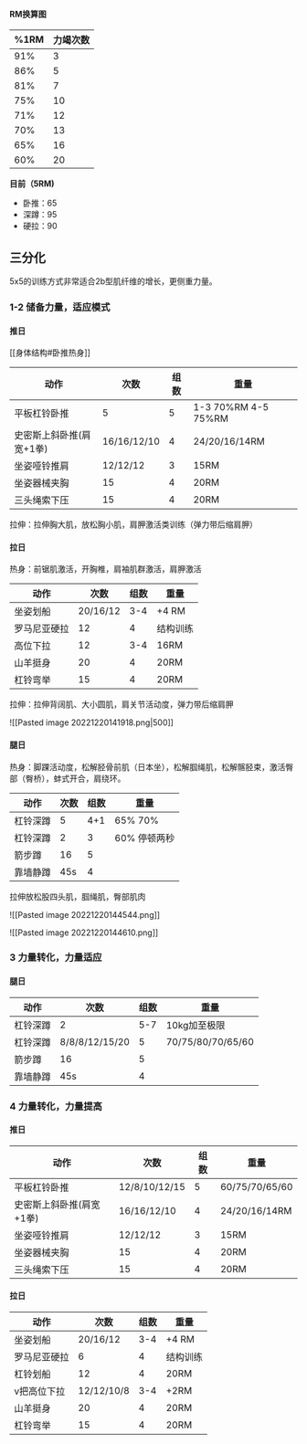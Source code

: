#### RM换算图

| %1RM | 力竭次数 |
| ---- | -------- |
| 91%  | 3        |
| 86%  | 5        |
| 81%  | 7        |
| 75%  | 10       |
| 71%  | 12       |
| 70%  | 13       |
| 65%  | 16       |
| 60%  | 20       |

**目前（5RM)**

* 卧推：65
* 深蹲：95
* 硬拉：90

## 三分化

5x5的训练方式非常适合2b型肌纤维的增长，更侧重力量。

### 1-2 储备力量，适应模式

#### 推日

[[身体结构#卧推热身]]

| 动作                     | 次数        | 组数 | 重量                |
| ------------------------ | ----------- | ---- | ------------------- |
| 平板杠铃卧推             | 5           | 5    | 1-3 70%RM 4-5 75%RM |
| 史密斯上斜卧推(肩宽+1拳) | 16/16/12/10 | 4    | 24/20/16/14RM       |
| 坐姿哑铃推肩             | 12/12/12    | 3    | 15RM                |
| 坐姿器械夹胸             | 15          | 4    | 20RM                |
| 三头绳索下压             | 15          | 4    | 20RM                |

拉伸：拉伸胸大肌，放松胸小肌，肩胛激活类训练（弹力带后缩肩胛）

#### 拉日

热身：前锯肌激活，开胸椎，肩袖肌群激活，肩胛激活

| 动作         | 次数     | 组数 | 重量     |
| ------------ | -------- | ---- | -------- |
| 坐姿划船     | 20/16/12 | 3-4  | +4 RM    |
| 罗马尼亚硬拉 | 12       | 4    | 结构训练 |
| 高位下拉     | 12       | 3-4  | 16RM     |
| 山羊挺身     | 20       | 4    | 20RM     |
| 杠铃弯举     | 15       | 4    | 20RM     |

拉伸：拉伸背阔肌、大小圆肌，肩关节活动度，弹力带后缩肩胛

![[Pasted image 20221220141918.png|500]]

#### 腿日

热身：脚踝活动度，松解胫骨前肌（日本坐），松解腘绳肌，松解髂胫束，激活臀部（臀桥），蚌式开合，肩绕环。

| 动作     | 次数 | 组数 | 重量         |
| -------- | ---- | ---- | ------------ |
| 杠铃深蹲 | 5    | 4+1  | 65% 70%      |
| 杠铃深蹲 | 2    | 3    | 60% 停顿两秒 |
| 箭步蹲   | 16   | 5    |              |
| 靠墙静蹲 | 45s  | 4    |              |

拉伸放松股四头肌，腘绳肌，臀部肌肉

![[Pasted image 20221220144544.png]]

![[Pasted image 20221220144610.png]]

### 3 力量转化，力量适应

#### 腿日

| 动作     | 次数           | 组数 | 重量              |
| -------- | -------------- | ---- | ----------------- |
| 杠铃深蹲 | 2              | 5-7  | 10kg加至极限      |
| 杠铃深蹲 | 8/8/8/12/15/20 | 5    | 70/75/80/70/65/60 |
| 箭步蹲   | 16             | 5    |                   |
| 靠墙静蹲 | 45s            | 4    |                   |

### 4 力量转化，力量提高

#### 推日

| 动作                     | 次数          | 组数 | 重量           |
| ------------------------ | ------------- | ---- | -------------- |
| 平板杠铃卧推             | 12/8/10/12/15 | 5    | 60/75/70/65/60 |
| 史密斯上斜卧推(肩宽+1拳) | 16/16/12/10   | 4    | 24/20/16/14RM  |
| 坐姿哑铃推肩             | 12/12/12      | 3    | 15RM           |
| 坐姿器械夹胸             | 15            | 4    | 20RM           |
| 三头绳索下压             | 15            | 4    | 20RM           |

#### 拉日

| 动作         | 次数       | 组数 | 重量     |
| ------------ | ---------- | ---- | -------- |
| 坐姿划船     | 20/16/12   | 3-4  | +4 RM    |
| 罗马尼亚硬拉 | 6          | 4    | 结构训练 |
| 杠铃划船     | 12         | 4    | 20RM     |
| v把高位下拉  | 12/12/10/8 | 3-4  | +2RM     |
| 山羊挺身     | 20         | 4    | 20RM     |
| 杠铃弯举     | 15         | 4    | 20RM     |

